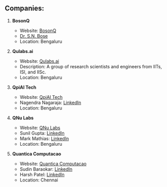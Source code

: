 ## Companies:

1. **BosonQ**
   - Website: [BosonQ](https://www.bosonqpsi.com/)
   - [Dr. S.N. Bose](https://www.linkedin.com/pulse/dr-sn-bose-physics-known-his-work-quantum-mechanics-anjali-vishwa/)
   - Location: Bengaluru 

2. **Qulabs.ai**
   - Website: [Qulabs.ai](https://qulabs.ai)
   - Description: A group of research scientists and engineers from IITs, ISI, and IISc.
   - Location: Bengaluru

3. **QpiAI Tech**
   - Website: [QpiAI Tech](https://qpiai.tech/)
   - Nagendra Nagaraja: [LinkedIn](https://www.linkedin.com/in/nagendranagaraja/)
   - Location: Bengaluru

4. **QNu Labs**
   - Website: [QNu Labs](https://www.qnulabs.com/)
   - Sunil Gupta: [LinkedIn](https://www.linkedin.com/in/sunil-gupta-1733754/)
   - Mark Mathias: [LinkedIn](https://www.linkedin.com/in/mark-mathias-72b39bb7/)
   - Location: Bengaluru

5. **Quantica Computacao**
   - Website: [Quantica Computacao](http://www.quanticacomputacao.com/index.html)
   - Sudin Baraokar: [LinkedIn](https://www.linkedin.com/in/sudin-baraokar-0346353/)
   - Harsh Patel: [LinkedIn](https://www.linkedin.com/in/harshpatel54/)
   - Location: Chennai
